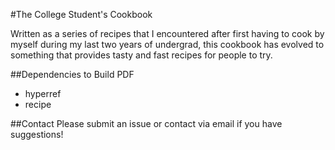 #The College Student's Cookbook

Written as a series of recipes that I encountered after first having to cook by myself during my last two years of undergrad, this cookbook has evolved to something that provides tasty and fast recipes for people to try. 

##Dependencies to Build PDF
 - hyperref 
 - recipe

##Contact
 Please submit an issue or contact via email if you have suggestions! 
